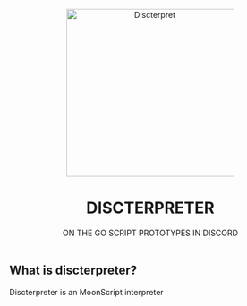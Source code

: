 <div align="center">
    <br>
    <image alt="Discterpret" src="icon.png" width=300px>
    <h1><strong>DISCTERPRETER</strong></h1>
    ON THE GO SCRIPT PROTOTYPES IN DISCORD
</div>
<br>

## What is discterpreter?
Discterpreter is an MoonScript interpreter
